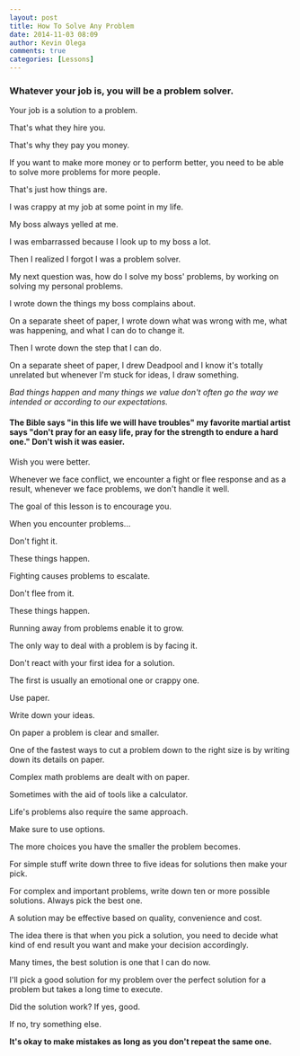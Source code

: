 ```yaml
---
layout: post
title: How To Solve Any Problem
date: 2014-11-03 08:09
author: Kevin Olega
comments: true
categories: [Lessons]
---
```


### Whatever your job is, you will be a problem solver. 

Your job is a solution to a problem. 

That's what they hire you. 

That's why they pay you money. 

If you want to make more money or to perform better, you need to be able to solve more problems for more people. 

That's just how things are.

I was crappy at my job at some point in my life. 

My boss always yelled at me. 

I was embarrassed because I look up to my boss a lot. 

Then I realized I forgot I was a problem solver. 

My next question was, how do I solve my boss' problems, by working on solving my personal problems. 

I wrote down the things my boss complains about. 

On a separate sheet of paper, I wrote down what was wrong with me, what was happening, and what I can do to change it. 

Then I wrote down the step that I can do. 

On a separate sheet of paper, I drew Deadpool and I know it's totally unrelated but whenever I'm stuck for ideas, I draw something.

*Bad things happen and many things we value don't often go the way we intended or according to our expectations.*


#### The Bible says "in this life we will have troubles" my favorite martial artist says "don't pray for an easy life, pray for the strength to endure a hard one." Don't wish it was easier. 

Wish you were better.

Whenever we face conflict, we encounter a fight or flee response and as a result, whenever we face problems, we don't handle it well. 

The goal of this lesson is to encourage you. 

When you encounter problems...

Don't fight it. 

These things happen. 

Fighting causes problems to escalate.

Don't flee from it. 

These things happen. 

Running away from problems enable it to grow.

The only way to deal with a problem is by facing it.

Don't react with your first idea for a solution. 

The first is usually an emotional one or crappy one.

Use paper. 

Write down your ideas. 

On paper a problem is clear and smaller. 

One of the fastest ways to cut a problem down to the right size is by writing down its details on paper.

Complex math problems are dealt with on paper. 

Sometimes with the aid of tools like a calculator. 

Life's problems also require the same approach.

Make sure to use options. 

The more choices you have the smaller the problem becomes.

For simple stuff write down three to five ideas for solutions then make your pick.

For complex and important problems, write down ten or more possible solutions.
Always pick the best one.

A solution may be effective based on quality, convenience and cost.

The idea there is that when you pick a solution, you need to decide what kind of end result you want and make your decision accordingly.

Many times, the best solution is one that I can do now.

I'll pick a good solution for my problem over the perfect solution for a problem but takes a long time to execute.

Did the solution work? If yes, good. 

If no, try something else.

**It's okay to make mistakes as long as you don't repeat the same one.**

